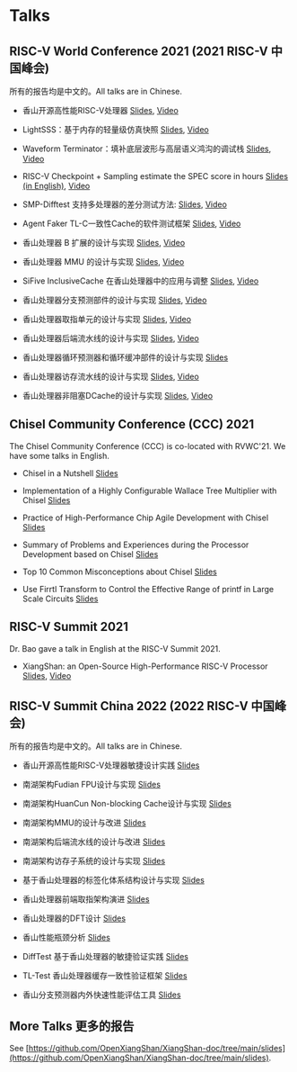 # Talks

## RISC-V World Conference 2021 (2021 RISC-V 中国峰会)

所有的报告均是中文的。All talks are in Chinese.

- 香山开源高性能RISC-V处理器 [Slides](https://raw.githubusercontent.com/OpenXiangShan/XiangShan-doc/main/slides/20210622-RVWC-%E9%A6%99%E5%B1%B1%E5%BC%80%E6%BA%90%E9%AB%98%E6%80%A7%E8%83%BDRISC-V%E5%A4%84%E7%90%86%E5%99%A8.pdf), [Video](https://www.bilibili.com/video/BV19X4y1w7EB)

- LightSSS：基于内存的轻量级仿真快照 [Slides](https://raw.githubusercontent.com/OpenXiangShan/XiangShan-doc/main/slides/20210623-RVWC-LightSSS%EF%BC%9A%E5%9F%BA%E4%BA%8E%E5%86%85%E5%AD%98%E7%9A%84%E8%BD%BB%E9%87%8F%E7%BA%A7%E4%BB%BF%E7%9C%9F%E5%BF%AB%E7%85%A7.pdf), [Video](https://www.bilibili.com/video/BV1y54y1n74q)

- Waveform Terminator：填补底层波形与高层语义鸿沟的调试栈 [Slides](https://raw.githubusercontent.com/OpenXiangShan/XiangShan-doc/main/slides/20210623-RVWC-WaveformTerminator.pptx), [Video](https://www.bilibili.com/video/BV1QV411H7gN)

- RISC-V Checkpoint + Sampling estimate the SPEC score in hours [Slides (in English)](https://raw.githubusercontent.com/OpenXiangShan/XiangShan-doc/main/slides/20210624-RVWC-RISC-V%20Checkpoint%20%2B%20Sampling%20estimate%20the%20SPEC%20score%20in%20hours.pdf), [Video](https://www.bilibili.com/video/BV1eb4y167cE)

- SMP-Difftest 支持多处理器的差分测试方法: [Slides](https://raw.githubusercontent.com/OpenXiangShan/XiangShan-doc/main/slides/20210624-RVWC-SMP-Difftest%20%E6%94%AF%E6%8C%81%E5%A4%9A%E5%A4%84%E7%90%86%E5%99%A8%E7%9A%84%E5%B7%AE%E5%88%86%E6%B5%8B%E8%AF%95%E6%96%B9%E6%B3%95.pdf), [Video](https://www.bilibili.com/video/BV1NM4y1T7Hz)

- Agent Faker TL-C一致性Cache的软件测试框架 [Slides](https://raw.githubusercontent.com/OpenXiangShan/XiangShan-doc/main/slides/20210625-RVWC-Agent%20Faker%20TL-C%E4%B8%80%E8%87%B4%E6%80%A7Cache%E7%9A%84%E8%BD%AF%E4%BB%B6%E6%B5%8B%E8%AF%95%E6%A1%86%E6%9E%B6.pdf), [Video](https://www.bilibili.com/video/BV1G44y127Mg)

- 香山处理器 B 扩展的设计与实现 [Slides](https://raw.githubusercontent.com/OpenXiangShan/XiangShan-doc/main/slides/20210625-RVWC-B%E6%89%A9%E5%B1%95%E7%9A%84%E8%AE%BE%E8%AE%A1%E4%B8%8E%E5%AE%9E%E7%8E%B0.pdf), [Video](https://www.bilibili.com/video/BV1kh411671Y)

- 香山处理器 MMU 的设计与实现 [Slides](https://raw.githubusercontent.com/OpenXiangShan/XiangShan-doc/main/slides/20210625-RVWC-MMU%E7%9A%84%E8%AE%BE%E8%AE%A1%E4%B8%8E%E5%AE%9E%E7%8E%B0.pdf), [Video](https://www.bilibili.com/video/BV13V411s7Jo)

- SiFive InclusiveCache 在香山处理器中的应用与调整 [Slides](https://raw.githubusercontent.com/OpenXiangShan/XiangShan-doc/main/slides/20210625-RVWC-SiFive%20InclusiveCache%20%E5%9C%A8%E9%A6%99%E5%B1%B1%E5%A4%84%E7%90%86%E5%99%A8%E4%B8%AD%E7%9A%84%E5%BA%94%E7%94%A8%E4%B8%8E%E8%B0%83%E6%95%B4.pdf), [Video](https://www.bilibili.com/video/BV1Qf4y1L7tK)

- 香山处理器分支预测部件的设计与实现 [Slides](https://raw.githubusercontent.com/OpenXiangShan/XiangShan-doc/main/slides/20210625-RVWC-%E5%88%86%E6%94%AF%E9%A2%84%E6%B5%8B%E9%83%A8%E4%BB%B6%E7%9A%84%E8%AE%BE%E8%AE%A1%E4%B8%8E%E5%AE%9E%E7%8E%B0.pdf), [Video](https://www.bilibili.com/video/BV1Ug411T7UQ)

- 香山处理器取指单元的设计与实现 [Slides](https://raw.githubusercontent.com/OpenXiangShan/XiangShan-doc/main/slides/20210625-RVWC-%E5%8F%96%E6%8C%87%E5%8D%95%E5%85%83%E7%9A%84%E8%AE%BE%E8%AE%A1%E4%B8%8E%E5%AE%9E%E7%8E%B0.pdf), [Video](https://www.bilibili.com/video/BV1W44y127KC)

- 香山处理器后端流水线的设计与实现 [Slides](https://raw.githubusercontent.com/OpenXiangShan/XiangShan-doc/main/slides/20210625-RVWC-%E5%90%8E%E7%AB%AF%E6%B5%81%E6%B0%B4%E7%BA%BF%E7%9A%84%E8%AE%BE%E8%AE%A1%E4%B8%8E%E5%AE%9E%E7%8E%B0.pdf), [Video](https://www.bilibili.com/video/BV1Fb4y1C7rM)

- 香山处理器循环预测器和循环缓冲部件的设计与实现 [Slides](https://raw.githubusercontent.com/OpenXiangShan/XiangShan-doc/main/slides/20210625-RVWC-%E5%BE%AA%E7%8E%AF%E9%A2%84%E6%B5%8B%E5%99%A8%E5%92%8C%E5%BE%AA%E7%8E%AF%E7%BC%93%E5%86%B2%E9%83%A8%E4%BB%B6%E7%9A%84%E8%AE%BE%E8%AE%A1%E4%B8%8E%E5%AE%9E%E7%8E%B0.pdf)

- 香山处理器访存流水线的设计与实现 [Slides](https://raw.githubusercontent.com/OpenXiangShan/XiangShan-doc/main/slides/20210625-RVWC-%E8%AE%BF%E5%AD%98%E6%B5%81%E6%B0%B4%E7%BA%BF%E7%9A%84%E8%AE%BE%E8%AE%A1%E4%B8%8E%E5%AE%9E%E7%8E%B0.pdf), [Video](https://www.bilibili.com/video/BV1Y64y1X7Pw)

- 香山处理器非阻塞DCache的设计与实现 [Slides](https://raw.githubusercontent.com/OpenXiangShan/XiangShan-doc/main/slides/20210625-RVWC-%E9%9D%9E%E9%98%BB%E5%A1%9EDCache%E7%9A%84%E8%AE%BE%E8%AE%A1%E4%B8%8E%E5%AE%9E%E7%8E%B0.pdf), [Video](https://www.bilibili.com/video/BV1s44y127cW)

## Chisel Community Conference (CCC) 2021

The Chisel Community Conference (CCC) is co-located with RVWC'21. We have some talks in English.

- Chisel in a Nutshell [Slides](https://raw.githubusercontent.com/OpenXiangShan/XiangShan-doc/main/slides/20210626-CCC-Chisel-in-a-Nutshell.pdf)

- Implementation of a Highly Configurable Wallace Tree Multiplier with Chisel [Slides](https://raw.githubusercontent.com/OpenXiangShan/XiangShan-doc/main/slides/20210626-CCC-Implementation%20of%20a%20Highly%20Configurable%20Wallace%20Tree%20Multiplier%20with%20Chisel.pdf)

- Practice of High-Performance Chip Agile Development with Chisel [Slides](https://raw.githubusercontent.com/OpenXiangShan/XiangShan-doc/main/slides/20210626-CCC-Practice.of.High.perf.Chip.Agile.Dev.with.Chisel.pdf)

- Summary of Problems and Experiences during the Processor Development based on Chisel [Slides](https://raw.githubusercontent.com/OpenXiangShan/XiangShan-doc/main/slides/20210626-CCC-Summary%20of%20Problems%20and%20Experiences%20during%20the.pdf)

- Top 10 Common Misconceptions about Chisel [Slides](https://raw.githubusercontent.com/OpenXiangShan/XiangShan-doc/main/slides/20210626-CCC-Top%2010%20Common%20Misconceptions%20about%20Chisel.pdf)

- Use Firrtl Transform to Control the Effective Range of printf in Large Scale Circuits [Slides](https://raw.githubusercontent.com/OpenXiangShan/XiangShan-doc/main/slides/20210626-CCC-Use%20Firrtl%20Transform%20to%20Control%20the%20Effective%20Range%20of%20%E2%80%98printf%E2%80%99%20in%20Large%20Scale%20Circuits.pdf)

## RISC-V Summit 2021

Dr. Bao gave a talk in English at the RISC-V Summit 2021.

- XiangShan: an Open-Source High-Performance RISC-V Processor [Slides](https://raw.githubusercontent.com/OpenXiangShan/XiangShan-doc/main/slides/20211206-RISC-V-Summit-Yungang-Bao-XiangShan.pdf), [Video](https://www.youtube.com/watch?v=LSiBKxoszz4)

## RISC-V Summit China 2022 (2022 RISC-V 中国峰会)

所有的报告均是中文的。All talks are in Chinese.

- 香山开源高性能RISC-V处理器敏捷设计实践 [Slides](https://raw.githubusercontent.com/OpenXiangShan/XiangShan-doc/main/slides/20220824-RVSC-%E9%A6%99%E5%B1%B1%E5%BC%80%E6%BA%90%E9%AB%98%E6%80%A7%E8%83%BDRISC-V%E5%A4%84%E7%90%86%E5%99%A8%E6%95%8F%E6%8D%B7%E8%AE%BE%E8%AE%A1%E5%AE%9E%E8%B7%B5.pdf)

- 南湖架构Fudian FPU设计与实现 [Slides](https://raw.githubusercontent.com/OpenXiangShan/XiangShan-doc/main/slides/20220825-RVSC-%E5%8D%97%E6%B9%96%E6%9E%B6%E6%9E%84Fudian%20FPU%E8%AE%BE%E8%AE%A1%E4%B8%8E%E5%AE%9E%E7%8E%B0.pdf)

- 南湖架构HuanCun Non-blocking Cache设计与实现 [Slides](https://raw.githubusercontent.com/OpenXiangShan/XiangShan-doc/main/slides/20220825-RVSC-%E5%8D%97%E6%B9%96%E6%9E%B6%E6%9E%84HuanCun%20Non-blocking%20Cache%E8%AE%BE%E8%AE%A1%E4%B8%8E%E5%AE%9E%E7%8E%B0.pdf)

- 南湖架构MMU的设计与改进 [Slides](https://raw.githubusercontent.com/OpenXiangShan/XiangShan-doc/main/slides/20220825-RVSC-%E5%8D%97%E6%B9%96%E6%9E%B6%E6%9E%84MMU%E7%9A%84%E8%AE%BE%E8%AE%A1%E4%B8%8E%E6%94%B9%E8%BF%9B.pdf)

- 南湖架构后端流水线的设计与改进 [Slides](https://raw.githubusercontent.com/OpenXiangShan/XiangShan-doc/main/slides/20220825-RVSC-%E5%8D%97%E6%B9%96%E6%9E%B6%E6%9E%84%E5%90%8E%E7%AB%AF%E6%B5%81%E6%B0%B4%E7%BA%BF%E7%9A%84%E8%AE%BE%E8%AE%A1%E4%B8%8E%E6%94%B9%E8%BF%9B.pdf)

- 南湖架构访存子系统的设计与实现 [Slides](https://raw.githubusercontent.com/OpenXiangShan/XiangShan-doc/main/slides/20220825-RVSC-%E5%8D%97%E6%B9%96%E6%9E%B6%E6%9E%84%E8%AE%BF%E5%AD%98%E5%AD%90%E7%B3%BB%E7%BB%9F%E7%9A%84%E8%AE%BE%E8%AE%A1%E4%B8%8E%E5%AE%9E%E7%8E%B0.pdf)

- 基于香山处理器的标签化体系结构设计与实现 [Slides](https://raw.githubusercontent.com/OpenXiangShan/XiangShan-doc/main/slides/20220825-RVSC-%E5%9F%BA%E4%BA%8E%E9%A6%99%E5%B1%B1%E5%A4%84%E7%90%86%E5%99%A8%E7%9A%84%E6%A0%87%E7%AD%BE%E5%8C%96%E4%BD%93%E7%B3%BB%E7%BB%93%E6%9E%84%E8%AE%BE%E8%AE%A1%E4%B8%8E%E5%AE%9E%E7%8E%B0.pdf)

- 香山处理器前端取指架构演进 [Slides](https://raw.githubusercontent.com/OpenXiangShan/XiangShan-doc/main/slides/20220825-RVSC-%E9%A6%99%E5%B1%B1%E5%A4%84%E7%90%86%E5%99%A8%E5%89%8D%E7%AB%AF%E5%8F%96%E6%8C%87%E6%9E%B6%E6%9E%84%E6%BC%94%E8%BF%9B.pdf)

- 香山处理器的DFT设计 [Slides](https://raw.githubusercontent.com/OpenXiangShan/XiangShan-doc/main/slides/20220825-RVSC-%E9%A6%99%E5%B1%B1%E5%A4%84%E7%90%86%E5%99%A8%E7%9A%84DFT%E8%AE%BE%E8%AE%A1.pdf)

- 香山性能瓶颈分析 [Slides](https://raw.githubusercontent.com/OpenXiangShan/XiangShan-doc/main/slides/20220825-RVSC-%E9%A6%99%E5%B1%B1%E6%80%A7%E8%83%BD%E7%93%B6%E9%A2%88%E5%88%86%E6%9E%90.pdf)

- DiffTest 基于香山处理器的敏捷验证实践 [Slides](https://raw.githubusercontent.com/OpenXiangShan/XiangShan-doc/main/slides/20220826-RVSC-DiffTest%E5%9F%BA%E4%BA%8E%E9%A6%99%E5%B1%B1%E5%A4%84%E7%90%86%E5%99%A8%E7%9A%84%E6%95%8F%E6%8D%B7%E9%AA%8C%E8%AF%81%E5%AE%9E%E8%B7%B5.pdf)

- TL-Test 香山处理器缓存一致性验证框架 [Slides](https://raw.githubusercontent.com/OpenXiangShan/XiangShan-doc/main/slides/20220826-RVSC-TL_Test%E9%A6%99%E5%B1%B1%E5%A4%84%E7%90%86%E5%99%A8%E7%BC%93%E5%AD%98%E4%B8%80%E8%87%B4%E6%80%A7%E9%AA%8C%E8%AF%81%E6%A1%86%E6%9E%B6.pdf)

- 香山分支预测器内外快速性能评估工具 [Slides](https://raw.githubusercontent.com/OpenXiangShan/XiangShan-doc/main/slides/20220826-RVSC-%E9%A6%99%E5%B1%B1%E5%88%86%E6%94%AF%E9%A2%84%E6%B5%8B%E5%99%A8%E5%86%85%E5%A4%96%E5%BF%AB%E9%80%9F%E6%80%A7%E8%83%BD%E8%AF%84%E4%BC%B0%E5%B7%A5%E5%85%B7.pdf)

## More Talks 更多的报告

See [https://github.com/OpenXiangShan/XiangShan-doc/tree/main/slides](https://github.com/OpenXiangShan/XiangShan-doc/tree/main/slides).

